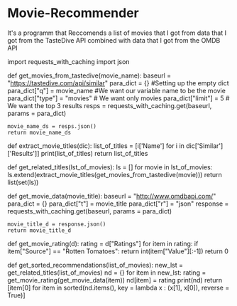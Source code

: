 # Movie-Recommender
It's a programm that Reccomends a list of movies that I got from data that I got from the TasteDive API combined with data that I got from the OMDB API

import requests_with_caching
import json

def get_movies_from_tastedive(movie_name):
    baseurl = "https://tastedive.com/api/similar"
    para_dict = {} #Setting up the empty dict
    para_dict["q"] = movie_name #We want our variable name to be the movie
    para_dict["type"] = "movies" # We want only movies
    para_dict["limit"] = 5 # We want the top 3 results
    resps = requests_with_caching.get(baseurl, params = para_dict)
    
    movie_name_ds = resps.json()
    return movie_name_ds


def extract_movie_titles(dic):
    list_of_titles = [i['Name'] for i in dic['Similar']['Results']]
    print(list_of_titles)
    return list_of_titles


def get_related_titles(lst_of_movies):
    ls = []
    for movie in lst_of_movies:
        ls.extend(extract_movie_titles(get_movies_from_tastedive(movie)))
    return list(set(ls))


def get_movie_data(movie_title):
    baseurl = "http://www.omdbapi.com/"
    para_dict = {}
    para_dict["t"] = movie_title
    para_dict["r"] = "json"
    response = requests_with_caching.get(baseurl, params = para_dict)
    
    movie_title_d = response.json()
    return movie_title_d


def get_movie_rating(d):
    rating = d["Ratings"]
    for item in rating:
        if item["Source"] == "Rotten Tomatoes":
            return int(item["Value"][:-1])
    return 0


def get_sorted_recommendations(list_of_movies):
    new_lst = get_related_titles(list_of_movies)
    nd = {}
    for item in new_lst:
        rating = get_movie_rating(get_movie_data(item))
        nd[item] = rating
    print(nd)
    return [item[0] for item in sorted(nd.items(), key = lambda x : (x[1], x[0]), reverse = True)]
